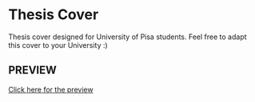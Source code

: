 # Thesis Cover
Thesis cover designed for University of Pisa students.
Feel free to adapt this cover to your University :)

## PREVIEW
[Click here for the preview](https://github.com/Brotherhood94/Thesis-Cover-Unipi/blob/main/preview/thesis_cover_template_preview.pdf)

